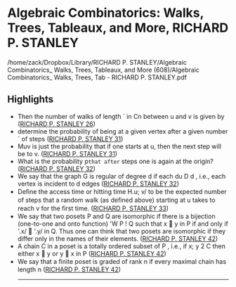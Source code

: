 # Algebraic Combinatorics: Walks, Trees, Tableaux, and More, RICHARD P. STANLEY

/home/zack/Dropbox/Library/RICHARD P. STANLEY/Algebraic Combinatorics_ Walks, Trees, Tableaux, and More (608)/Algebraic Combinatorics_ Walks, Trees, Tab - RICHARD P. STANLEY.pdf

## Highlights

- Then the number of walks of length ` in Cn between u and v is given by (<a href="file:////home/zack/Dropbox/Library/RICHARD P. STANLEY/Algebraic Combinatorics_ Walks, Trees, Tableaux, and More (608)/Algebraic Combinatorics_ Walks, Trees, Tab - RICHARD P. STANLEY.pdf#page=26" target="_blank">RICHARD P. STANLEY 26</a>)
- determine the probability of being at a given vertex after a given number ` of steps (<a href="file:////home/zack/Dropbox/Library/RICHARD P. STANLEY/Algebraic Combinatorics_ Walks, Trees, Tableaux, and More (608)/Algebraic Combinatorics_ Walks, Trees, Tab - RICHARD P. STANLEY.pdf#page=31" target="_blank">RICHARD P. STANLEY 31</a>)
- Muv is just the probability that if one starts at u, then the next step will be to v\. (<a href="file:////home/zack/Dropbox/Library/RICHARD P. STANLEY/Algebraic Combinatorics_ Walks, Trees, Tableaux, and More (608)/Algebraic Combinatorics_ Walks, Trees, Tab - RICHARD P. STANLEY.pdf#page=31" target="_blank">RICHARD P. STANLEY 31</a>)
- What is the probability p` that after ` steps one is again at the origin? (<a href="file:////home/zack/Dropbox/Library/RICHARD P. STANLEY/Algebraic Combinatorics_ Walks, Trees, Tableaux, and More (608)/Algebraic Combinatorics_ Walks, Trees, Tab - RICHARD P. STANLEY.pdf#page=32" target="_blank">RICHARD P. STANLEY 32</a>)
- We say that the graph G is regular of degree d if each du D d , i\.e\., each vertex is incident to d edges (<a href="file:////home/zack/Dropbox/Library/RICHARD P. STANLEY/Algebraic Combinatorics_ Walks, Trees, Tableaux, and More (608)/Algebraic Combinatorics_ Walks, Trees, Tab - RICHARD P. STANLEY.pdf#page=32" target="_blank">RICHARD P. STANLEY 32</a>)
- Deﬁne the access time or hitting time H\.u; v/ to be the expected number of steps that a random walk \(as deﬁned above\) starting at u takes to reach v for the ﬁrst time\. (<a href="file:////home/zack/Dropbox/Library/RICHARD P. STANLEY/Algebraic Combinatorics_ Walks, Trees, Tableaux, and More (608)/Algebraic Combinatorics_ Walks, Trees, Tab - RICHARD P. STANLEY.pdf#page=33" target="_blank">RICHARD P. STANLEY 33</a>)
- We say that two posets P and Q are isomorphic if there is a bijection \(one-to-one and onto function\) 'W P ! Q such that x  y in P if and only if '\.x/  '\.y/ in Q\. Thus one can think that two posets are isomorphic if they differ only in the names of their elements\. (<a href="file:////home/zack/Dropbox/Library/RICHARD P. STANLEY/Algebraic Combinatorics_ Walks, Trees, Tableaux, and More (608)/Algebraic Combinatorics_ Walks, Trees, Tab - RICHARD P. STANLEY.pdf#page=42" target="_blank">RICHARD P. STANLEY 42</a>)
- A chain C in a poset is a totally ordered subset of P , i\.e\., if x; y 2 C then either x  y or y  x in P (<a href="file:////home/zack/Dropbox/Library/RICHARD P. STANLEY/Algebraic Combinatorics_ Walks, Trees, Tableaux, and More (608)/Algebraic Combinatorics_ Walks, Trees, Tab - RICHARD P. STANLEY.pdf#page=42" target="_blank">RICHARD P. STANLEY 42</a>)
- We say that a ﬁnite poset is graded of rank n if every maximal chain has length n (<a href="file:////home/zack/Dropbox/Library/RICHARD P. STANLEY/Algebraic Combinatorics_ Walks, Trees, Tableaux, and More (608)/Algebraic Combinatorics_ Walks, Trees, Tab - RICHARD P. STANLEY.pdf#page=42" target="_blank">RICHARD P. STANLEY 42</a>)<hr>

